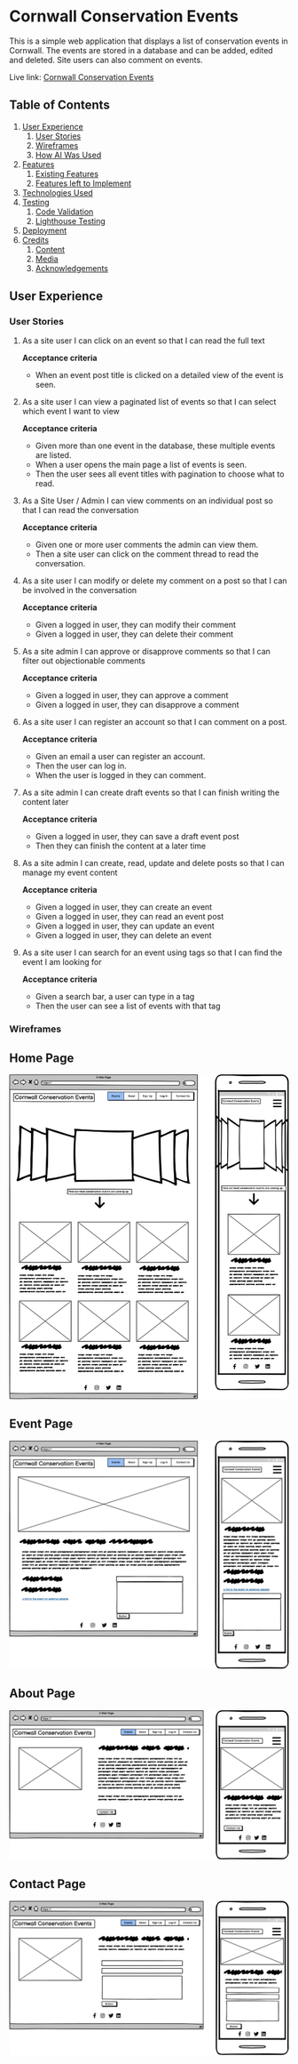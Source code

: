 # Cornwall Conservation Events
This is a simple web application that displays a list of conservation events in Cornwall. The events are stored in a database and can be added, edited and deleted. Site users can also comment on events.

Live link: [Cornwall Conservation Events](https://cornwall-conservation-events.herokuapp.com/)

## Table of Contents
1. [User Experience](#user-experience)
    1. [User Stories](#user-stories)
    2. [Wireframes](#wireframes)
    3. [How AI Was Used](#how-ai-was-used)
2. [Features](#features)
    1. [Existing Features](#existing-features)
    2. [Features left to Implement](#features-left-to-implement)    
3. [Technologies Used](#technologies-used)
4. [Testing](#testing)
    1. [Code Validation](#code-validation)
    2. [Lighthouse Testing](#lighthouse-testing)
5. [Deployment](#deployment)
6. [Credits](#credits)
    1. [Content](#content)
    2. [Media](#media)
    3. [Acknowledgements](#acknowledgements)

## User Experience
### User Stories

1. As a site user I can click on an event so that I can read the full text

    **Acceptance criteria**
    - When an event post title is clicked on a detailed view of the event is seen.

2. As a site user I can view a paginated list of events so that I can select which event I want to view

    **Acceptance criteria**
    - Given more than one event in the database, these multiple events are listed.
    - When a user opens the main page a list of events is seen.
    - Then the user sees all event titles with pagination to choose what to read.

3. As a Site User / Admin I can view comments on an individual post so that I can read the conversation

    **Acceptance criteria**
    - Given one or more user comments the admin can view them.
    - Then a site user can click on the comment thread to read the conversation.

4. As a site user I can modify or delete my comment on a post so that I can be involved in the conversation

    **Acceptance criteria**
    - Given a logged in user, they can modify their comment
    - Given a logged in user, they can delete their comment

5. As a site admin I can approve or disapprove comments so that I can filter out objectionable comments

    **Acceptance criteria**
    - Given a logged in user, they can approve a comment
    - Given a logged in user, they can disapprove a comment

6. As a site user I can register an account so that I can comment on a post.

    **Acceptance criteria**
    - Given an email a user can register an account.
    - Then the user can log in.
    - When the user is logged in they can comment.

7. As a site admin I can create draft events so that I can finish writing the content later

    **Acceptance criteria**
    - Given a logged in user, they can save a draft event post
    - Then they can finish the content at a later time

8. As a site admin I can create, read, update and delete posts so that I can manage my event content

    **Acceptance criteria**
    - Given a logged in user, they can create an event
    - Given a logged in user, they can read an event post
    - Given a logged in user, they can update an event
    - Given a logged in user, they can delete an event

9. As a site user I can search for an event using tags so that I can find the event I am looking for

    **Acceptance criteria**
    - Given a search bar, a user can type in a tag
    - Then the user can see a list of events with that tag

### Wireframes

## Home Page
![Home Page](Static/images/readme/home-page.png)

## Event Page
![Event Page](Static/images/readme/event-page.png)

## About Page
![About Page](Static/images/readme/about-page.png)

## Contact Page
![Contact Page](Static/images/readme/contact-page.png)